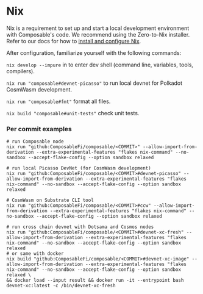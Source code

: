 # Nix

Nix is a requirement to set up and start a local development environment with Composable's code. We recommend using the Zero-to-Nix installer. Refer to our docs for how to [install and configure Nix](nix/install.md).

After configuration, familiarize yourself with the following commands:

`nix develop --impure` in to enter dev shell (command line, variables, tools, compilers).

`nix run "composable#devnet-picasso"` to run local devnet for Polkadot CosmWasm development.

`nix run "composable#fmt"` format all files.

`nix build "composable#unit-tests"` check unit tests.


### Per commit examples


```shell
# run Composable node
nix run "github:ComposableFi/composable/<COMMIT>" --allow-import-from-derivation --extra-experimental-features "flakes nix-command" --no-sandbox --accept-flake-config --option sandbox relaxed
````

```shell
# run local Picasso DevNet (for CosmWasm development)
nix run "github:ComposableFi/composable/<COMMIT>#devnet-picasso" --allow-import-from-derivation --extra-experimental-features "flakes nix-command" --no-sandbox --accept-flake-config --option sandbox relaxed 
```

```shell
# CosmWasm on Substrate CLI tool
nix run "github:ComposableFi/composable/<COMMIT>#ccw" --allow-import-from-derivation --extra-experimental-features "flakes nix-command" --no-sandbox --accept-flake-config --option sandbox relaxed 
```

```shell
# run cross chain devnet with Dotsama and Cosmos nodes 
nix run "github:ComposableFi/composable/<COMMIT>#devnet-xc-fresh" --allow-import-from-derivation --extra-experimental-features "flakes nix-command" --no-sandbox --accept-flake-config --option sandbox relaxed 
# or same with docker
nix build "github:ComposableFi/composable/<COMMIT>#devnet-xc-image" --allow-import-from-derivation --extra-experimental-features "flakes nix-command" --no-sandbox --accept-flake-config --option sandbox relaxed \
&& docker load --input result && docker run -it --entrypoint bash devnet-xc:latest -c /bin/devnet-xc-fresh 
```
